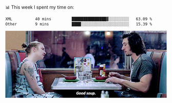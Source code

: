 📊 This week I spent my time on:
<!--START_SECTION:waka-->

```text
XML          40 mins         ███████████████▓░░░░░░░░░   63.09 %
Other        9 mins          ████░░░░░░░░░░░░░░░░░░░░░   15.39 %
```

<!--END_SECTION:waka-->


![](goodSoup.gif)
